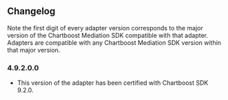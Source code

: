 ## Changelog

Note the first digit of every adapter version corresponds to the major version of the Chartboost Mediation SDK compatible with that adapter. 
Adapters are compatible with any Chartboost Mediation SDK version within that major version.

### 4.9.2.0.0
- This version of the adapter has been certified with Chartboost SDK 9.2.0.
